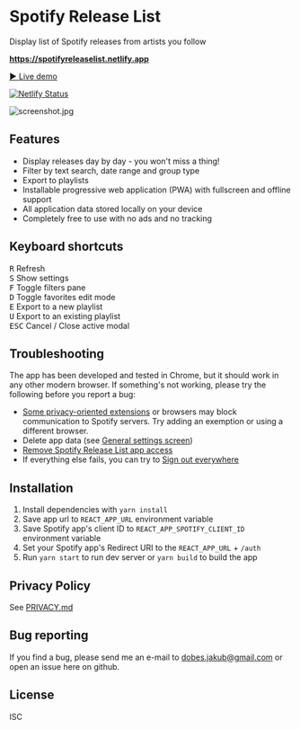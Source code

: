 # Spotify Release List

Display list of Spotify releases from artists you follow

**<https://spotifyreleaselist.netlify.app>**

[▶️ Live demo](https://demo--spotifyreleaselist.netlify.app)

[![Netlify Status](https://api.netlify.com/api/v1/badges/5b14f602-d76e-47e0-8c3e-6af38e9d49f6/deploy-status)](https://app.netlify.com/sites/spotifyreleaselist/deploys)

![screenshot.jpg](https://raw.githubusercontent.com/jakubito/spotify-release-list-web/master/public/screenshot.jpg?v=1)

## Features

- Display releases day by day - you won't miss a thing!
- Filter by text search, date range and group type
- Export to playlists
- Installable progressive web application (PWA) with fullscreen and offline support
- All application data stored locally on your device
- Completely free to use with no ads and no tracking

## Keyboard shortcuts

<kbd>R</kbd> Refresh  
<kbd>S</kbd> Show settings  
<kbd>F</kbd> Toggle filters pane  
<kbd>D</kbd> Toggle favorites edit mode  
<kbd>E</kbd> Export to a new playlist  
<kbd>U</kbd> Export to an existing playlist  
<kbd>ESC</kbd> Cancel / Close active modal

## Troubleshooting

The app has been developed and tested in Chrome, but it should work in any other modern browser. If something's not working, please try the following before you report a bug:

- [Some privacy-oriented extensions](https://github.com/jakubito/spotify-release-list/issues/36) or browsers may block communication to Spotify servers. Try adding an exemption or using a different browser.
- Delete app data (see [General settings screen](https://spotifyreleaselist.netlify.app/settings))
- [Remove Spotify Release List app access](https://www.spotify.com/account/apps)
- If everything else fails, you can try to [Sign out everywhere](https://www.spotify.com/account/overview)

## Installation

1. Install dependencies with `yarn install`
2. Save app url to `REACT_APP_URL` environment variable
3. Save Spotify app's client ID to `REACT_APP_SPOTIFY_CLIENT_ID` environment variable
4. Set your Spotify app's Redirect URI to the `REACT_APP_URL` + `/auth`
5. Run `yarn start` to run dev server or `yarn build` to build the app

## Privacy Policy

See [PRIVACY.md](https://github.com/jakubito/spotify-release-list/blob/master/PRIVACY.md)

## Bug reporting

If you find a bug, please send me an e-mail to dobes.jakub@gmail.com or open an issue here on github.

## License

ISC
